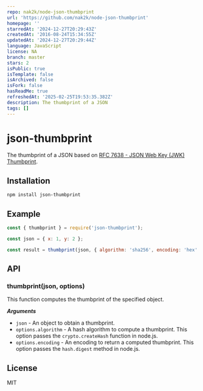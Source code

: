 ```yaml
---
repo: nak2k/node-json-thumbprint
url: 'https://github.com/nak2k/node-json-thumbprint'
homepage: ''
starredAt: '2024-12-27T20:29:43Z'
createdAt: '2016-08-24T15:34:55Z'
updatedAt: '2024-12-27T20:29:44Z'
language: JavaScript
license: NA
branch: master
stars: 2
isPublic: true
isTemplate: false
isArchived: false
isFork: false
hasReadMe: true
refreshedAt: '2025-02-25T19:53:35.382Z'
description: The thumbprint of a JSON
tags: []
---
```


# json-thumbprint

The thumbprint of a JSON based on [RFC 7638 - JSON Web Key (JWK) Thumbprint](https://tools.ietf.org/html/rfc7638).

## Installation

``` bash
npm install json-thumbprint
```

## Example

``` js
const { thumbprint } = require('json-thumbprint');

const json = { x: 1, y: 2 };

const result = thumbprint(json, { algorithm: 'sha256', encoding: 'hex' });
```

## API

### thumbprint(json, options)

This function computes the thumbprint of the specified object.

___Arguments___

* `json` - An object to obtain a thumbprint.
* `options.algorithm` - A hash algorithm to compute a thumbprint.
    This option passes the `crypto.createHash` function in node.js.
* `options.encoding` - An encoding to return a computed thumbprint.
    This option passes the `hash.digest` method in node.js.

## License

MIT
